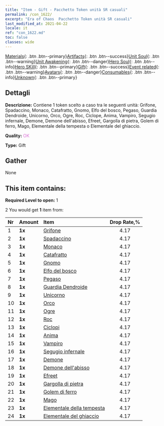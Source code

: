```yaml
---
title: "Item - Gift - Pacchetto Token unità SR casuali"
permalink: /con_1622/
excerpt: "Era of Chaos  Pacchetto Token unità SR casuali"
last_modified_at: 2021-04-22
locale: it
ref: "con_1622.md"
toc: false
classes: wide
---
```

 [Materials](/ItemsIT/){: .btn .btn--primary}[Artifacts](/ItemsIT/Artifacts/){: .btn .btn--success}[Unit Soul](/ItemsIT/UnitSoul/){: .btn .btn--warning}[Unit Awakening](/ItemsIT/UnitAwakening/){: .btn .btn--danger}[Hero Soul](/ItemsIT/HeroSoul/){: .btn .btn--info}[Hero SKill](/ItemsIT/HeroSkill/){: .btn .btn--primary}[Gift](/ItemsIT/Gift/){: .btn .btn--success}[Event related](/ItemsIT/Events/){: .btn .btn--warning}[Avatars](/ItemsIT/Avatars/){: .btn .btn--danger}[Consumables](/ItemsIT/Consumables/){: .btn .btn--info}[Unknown](/ItemsIT/Unknown/){: .btn .btn--primary}

## Dettagli
 **Descrizione:** Contiene 1 token scelto a caso tra le seguenti unità: Grifone, Spadaccino, Monaco, Catafratto, Gnomo, Elfo del bosco, Pegaso, Guardia Dendroide, Unicorno, Orco, Ogre, Roc, Ciclope, Anima, Vampiro, Segugio infernale, Demone, Demone dell'abisso, Efreet, Gargolla di pietra, Golem di ferro, Mago, Elementale della tempesta o Elementale del ghiaccio.

 **Quality:** <span style="color: #DA70D6">OK</span>

 **Type:** Gift

## Gather

  None

## This item contains:

 **Required Level to open:** 1

 2 You would get **1** item  from:

  | Nr | Amount |     Item    | Drop Rate,% |
  |:---|:-------|:------------|:---------:|
  | 1 |  **1x** | [Grifone](/it/Items/unt_192/) | 4.17 | 
  | 2 |  **1x** | [Spadaccino](/it/Items/unt_193/) | 4.17 | 
  | 3 |  **1x** | [Monaco](/it/Items/unt_194/) | 4.17 | 
  | 4 |  **1x** | [Catafratto](/it/Items/unt_195/) | 4.17 | 
  | 5 |  **1x** | [Gnomo](/it/Items/unt_200/) | 4.17 | 
  | 6 |  **1x** | [Elfo del bosco](/it/Items/unt_201/) | 4.17 | 
  | 7 |  **1x** | [Pegaso](/it/Items/unt_202/) | 4.17 | 
  | 8 |  **1x** | [Guardia Dendroide](/it/Items/unt_203/) | 4.17 | 
  | 9 |  **1x** | [Unicorno](/it/Items/unt_204/) | 4.17 | 
  | 10 |  **1x** | [Orco](/it/Items/unt_219/) | 4.17 | 
  | 11 |  **1x** | [Ogre](/it/Items/unt_220/) | 4.17 | 
  | 12 |  **1x** | [Roc](/it/Items/unt_221/) | 4.17 | 
  | 13 |  **1x** | [Ciclopi](/it/Items/unt_222/) | 4.17 | 
  | 14 |  **1x** | [Anima](/it/Items/unt_210/) | 4.17 | 
  | 15 |  **1x** | [Vampiro](/it/Items/unt_211/) | 4.17 | 
  | 16 |  **1x** | [Segugio infernale](/it/Items/unt_228/) | 4.17 | 
  | 17 |  **1x** | [Demone](/it/Items/unt_229/) | 4.17 | 
  | 18 |  **1x** | [Demone dell'abisso](/it/Items/unt_230/) | 4.17 | 
  | 19 |  **1x** | [Efreet](/it/Items/unt_231/) | 4.17 | 
  | 20 |  **1x** | [Gargolla di pietra](/it/Items/unt_236/) | 4.17 | 
  | 21 |  **1x** | [Golem di ferro](/it/Items/unt_237/) | 4.17 | 
  | 22 |  **1x** | [Mago](/it/Items/unt_238/) | 4.17 | 
  | 23 |  **1x** | [Elementale della tempesta](/it/Items/unt_263/) | 4.17 | 
  | 24 |  **1x** | [Elementale del ghiaccio](/it/Items/unt_264/) | 4.17 | 
